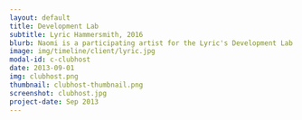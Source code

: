```yaml
---
layout: default
title: Development Lab
subtitle: Lyric Hammersmith, 2016
blurb: Naomi is a participating artist for the Lyric's Development Lab program and is mentored by Yolanda Mercy.
image: img/timeline/client/lyric.jpg
modal-id: c-clubhost
date: 2013-09-01
img: clubhost.png
thumbnail: clubhost-thumbnail.png
screenshot: clubhost.jpg
project-date: Sep 2013
---
```


